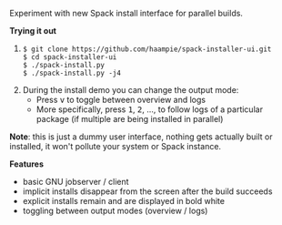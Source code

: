 Experiment with new Spack install interface for parallel builds.

**Trying it out**

1. ```console
   $ git clone https://github.com/haampie/spack-installer-ui.git
   $ cd spack-installer-ui
   $ ./spack-install.py
   $ ./spack-install.py -j4
   ```
2. During the install demo you can change the output mode:
   * Press <kbd>v</kbd> to toggle between overview and logs
   * More specifically, press <kbd>1</kbd>, <kbd>2</kbd>, ..., to follow logs of a particular package (if multiple are being installed in parallel)

**Note**: this is just a dummy user interface, nothing gets actually built or installed, it won't pollute your system or Spack instance.

**Features**

* basic GNU jobserver / client
* implicit installs disappear from the screen after the build succeeds
* explicit installs remain and are displayed in bold white
* toggling between output modes (overview / logs)
